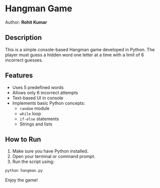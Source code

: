 # Hangman Game

Author: **Rohit Kumar**

## Description

This is a simple console-based Hangman game developed in Python. The player must guess a hidden word one letter at a time with a limit of 6 incorrect guesses.

## Features

- Uses 5 predefined words
- Allows only 6 incorrect attempts
- Text-based UI in console
- Implements basic Python concepts:
  - `random` module
  - `while` loop
  - `if-else` statements
  - Strings and lists

## How to Run

1. Make sure you have Python installed.
2. Open your terminal or command prompt.
3. Run the script using:

```bash
python hangman.py
```

Enjoy the game!

